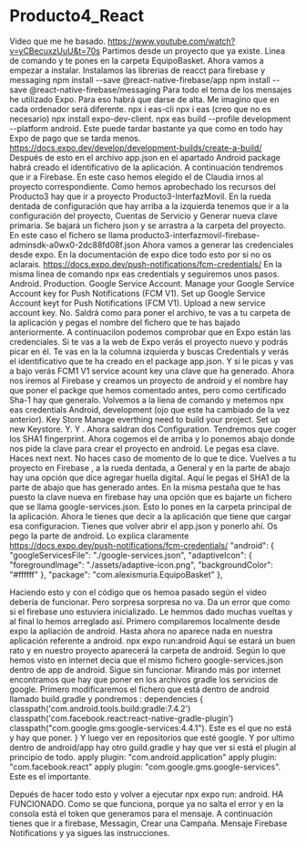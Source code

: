# Producto4_React
Video que me he basado. https://www.youtube.com/watch?v=yCBecuxzUuU&t=70s
Partimos desde un proyecto que ya existe.
Linea de comando y te pones en la carpeta EquipoBasket.
Ahora vamos a empezar a instalar.
Instalamos las librerias de reacct para firebase y messaging
npm install --save @react-native-firebase/app
npm install --save @react-native-firebase/messaging
Para todo el tema de los mensajes he utilizado Expo. Para eso habrá que darse de alta. Me imagino que en cada ordenador será diferente.
npx i eas-cli
npx i eas (creo que no es necesario)
npx install expo-dev-client. 
npx eas build --profile development --platform android. Este puede tardar bastante ya que como en todo hay Expo de pago que se tarda menos. https://docs.expo.dev/develop/development-builds/create-a-build/
Después de esto en el archivo app.json en el apartado Android package habrá creado el identificativo de la aplicación.
A continuación tendremos que ir a Firebase. En este caso hemos elegido el de Claudia irnos al proyecto correspondiente. Como hemos aprobechado los recursos del Producto3 hay que ir a proyecto Producto3-InterfazMovil.
En la rueda dentada de configuración que hay arriba a la izquierda tenemos que ir a la configuración del proyecto, Cuentas de Servicio y Generar nueva clave primaria. Se bajará un fichero json y se arrastra a la carpeta del proyecto. 
En este caso el fichero se llama producto3-interfazmovil-firebase-adminsdk-a0wx0-2dc88fd08f.json
Ahora vamos a generar las credenciales desde expo. En la documentación de expo dice todo esto por si no os aclarais. https://docs.expo.dev/push-notifications/fcm-credentials/
En la misma linea de comando npx eas credentials y seguiremos unos pasos.
Android. Production. Google Service Account. Manage your Google Service Account key for Push Notifications (FCM V1). Set up Google Service Account keyt for Push Notifications (FCM V1). Upload a new service account key. No.
Saldrá como para poner el archivo, te vas a tu carpeta de la aplicación y pegas el nombre del fichero que te has bajado anteriormente.
A continuacilon podemos comprobar que en Expo están las credenciales. Si te vas a la web de Expo verás el proyecto nuevo y podrás picar en él. Te vas en la la columna izquierda y buscas Credentials y verás el identificativo que te ha creado en el package app.json.
Y si le picas y vas a bajo verás FCM1 V1 service acount key una clave que ha generado.
Ahora nos iremos al Firebase y creamos un proyecto de android y el nombre hay que poner el packge que hemos comentado antes, pero como certificado Sha-1 hay que generalo.
Volvemos a la liena de comando y metemos npx eas credentials
Android, development (ojo que este ha cambiado de la vez anterior). Key Store Manage everthing need to build your project. Set up new Keystore. Y. Y . Ahora saldran dos Configuration. Tendremos que coger los SHA1 fingerprint.
Ahora cogemos el  de arriba y lo ponemos abajo donde nos pide la clave para crear el proyecto en android. Le pegas esa clave. Haces next next. No haces caso de momento de lo que te dice.
Vuelves a tu proyecto en Firebase , a la rueda dentada, a General y en la parte de abajo hay una opción que dice agregar huella digital. Aquí le pegas el SHA1 de la parte de abajo que has generado antes.
En la misma pestaña que te has puesto la clave nueva en firebase hay una opción que es bajarte un fichero que se llama google-services.json. Esto lo pones en la carpeta principal de la aplicación.
Ahora le tienes que decir a la aplicación que tiene que cargar esa configuracion. Tienes que volver abrir el app.json y ponerlo ahí. Os pego la parte de android. 
Lo explica claramente https://docs.expo.dev/push-notifications/fcm-credentials/
 "android": {
      "googleServicesFile": "./google-services.json",
      "adaptiveIcon": {
        "foregroundImage": "./assets/adaptive-icon.png",
        "backgroundColor": "#ffffff"
      },
      "package": "com.alexismuria.EquipoBasket"
    },

Haciendo esto y con el código que os hemoa pasado según el video debería de funcionar. Pero sorpresa sorpresa no va. 
Da un error que como si el firebase uno estuviera inicializado. Le hemmos dado muchas vueltas y al final lo hemos arreglado así.
Primero compilaremos localmente desde expo la apliación de android. Hasta ahora no aparece nada en nuestra aplicación referente a android.
npx expo run:android 
Aquí se estará un buen rato y en nuestro proyecto aparecerá la carpeta de android.
Según lo que hemos visto en internet decia que el mismo fichero google-services.json dentro de app de android. Sigue sin funcionar.
Mirando más por internet encontramos que hay que poner en los archivos gradle los servicios de google.
Primero modificaremos el fichero que está dentro de android llamado build.gradle y pondremos :
dependencies {
     classpath('com.android.tools.build:gradle:7.4.2')
     classpath('com.facebook.react:react-native-gradle-plugin')
     classpath("com.google.gms:google-services:4.4.1"). Este es el que no está y hay que poner.
 }
Y luego ver en repositorios que esté google.
Y por ultimo dentro de android/app hay otro guild.gradle y hay que ver si está el plugin al principio de todo.
apply plugin: "com.android.application"
apply plugin: "com.facebook.react"
apply plugin: "com.google.gms.google-services". Este es el importante.

Depués de hacer todo esto y volver a ejecutar npx expo run: android. HA FUNCIONADO.
Como se que funciona, porque ya no salta el error y en la consola está el token que generamos para el mensaje.
A continuación tienes que ir a firebase, Messagin, Crear una Campaña. Mensaje Firebase Notifications y ya sigues las instrucciones.

    
    
